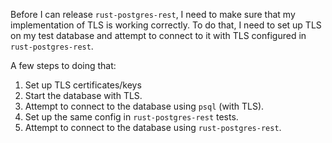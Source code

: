 Before I can release `rust-postgres-rest`, I need to make sure that my implementation of TLS is working correctly.
To do that, I need to set up TLS on my test database and attempt to connect to it with TLS configured in `rust-postgres-rest`.

A few steps to doing that:

1. Set up TLS certificates/keys
1. Start the database with TLS.
1. Attempt to connect to the database using `psql` (with TLS).
1. Set up the same config in `rust-postgres-rest` tests.
1. Attempt to connect to the database using `rust-postgres-rest`.

